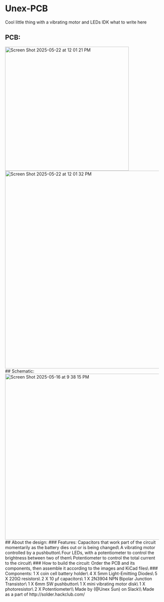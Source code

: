 # Unex-PCB
Cool little thing with a vibrating motor and LEDs IDK what to write here
## PCB:
<img width="405" alt="Screen Shot 2025-05-22 at 12 01 21 PM" src="https://github.com/user-attachments/assets/64e28053-0240-4311-907e-a60b0df150e6" />
<img width="646" alt="Screen Shot 2025-05-22 at 12 01 32 PM" src="https://github.com/user-attachments/assets/096493a9-b86b-4f04-b361-bf8f809d82ff" />
## Schematic:
<img width="542" alt="Screen Shot 2025-05-16 at 9 38 15 PM" src="https://github.com/user-attachments/assets/565df27a-53f3-4dde-aadf-07eb023b546e" />
## About the design:
### Features:
Capacitors that work part of the circuit momentarily as the battery dies out or is being changed\
A vibrating motor controlled by a pushbutton\
Four LEDs, with a potentiometer to control the brightness between two of them\
Potentiometer to control the total current to the circuit\
### How to build the circuit:
Order the PCB and its components, then assemble it according to the images and KiCad files\
### Components:
1 X coin cell battery holder\
4 X 5mm Light-Emitting Diodes\
5 X 220Ω resistors\
2 X 10 µf capacitors\
1 X 2N3904 NPN Bipolar Junction Transistor\
1 X 6mm SW pushbutton\
1 X mini vibrating motor disk\
1 X photoresistor\
2 X Potentiometer\\
Made by (@Unex Sun) on Slack\\
Made as a part of http://solder.hackclub.com/
